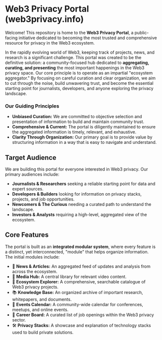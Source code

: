 # Web3 Privacy Portal (web3privacy.info)

Welcome! This repository is home to the **Web3 Privacy Portal**, a public-facing initiative dedicated to becoming the most trusted and comprehensive resource for privacy in the Web3 ecosystem.

In the rapidly evolving world of Web3, keeping track of projects, news, and research is a significant challenge. This portal was created to be the definitive solution: a community-focused hub dedicated to **aggregating, curating, and presenting** the most important happenings in the Web3 privacy space. Our core principle is to operate as an impartial "ecosystem aggregator." By focusing on careful curation and clear organization, we aim to cut through the noise, build unwavering trust, and become the essential starting point for journalists, developers, and anyone exploring the privacy landscape.

### Our Guiding Principles

*   **Unbiased Curation:** We are committed to objective selection and presentation of information to build and maintain community trust.
*   **Comprehensive & Current:** The portal is diligently maintained to ensure the aggregated information is timely, relevant, and exhaustive.
*   **Clarity Through Organization:** Our primary goal is to provide value by structuring information in a way that is easy to navigate and understand.

## Target Audience

We are building this portal for everyone interested in Web3 privacy. Our primary audiences include:

*   **Journalists & Researchers** seeking a reliable starting point for data and expert sources.
*   **Developers & Builders** looking for information on privacy stacks, projects, and job opportunities.
*   **Newcomers & The Curious** needing a curated path to understand the landscape.
*   **Investors & Analysts** requiring a high-level, aggregated view of the ecosystem.

## Core Features

The portal is built as an **integrated modular system**, where every feature is a distinct, yet interconnected, "module" that helps organize information. The initial modules include:

*   📰 **News & Articles:** An aggregated feed of updates and analysis from across the ecosystem.
*   🎥 **Media Hub:** A central library for relevant video content.
*   🧭 **Ecosystem Explorer:** A comprehensive, searchable catalogue of Web3 privacy projects.
*   📚 **Knowledge Base:** An organized archive of important research, whitepapers, and documents.
*   📅 **Events Calendar:** A community-wide calendar for conferences, meetups, and online events.
*   💼 **Career Board:** A curated list of job openings within the Web3 privacy sector.
*   🛠️ **Privacy Stacks:** A showcase and explanation of technology stacks used to build private solutions.
